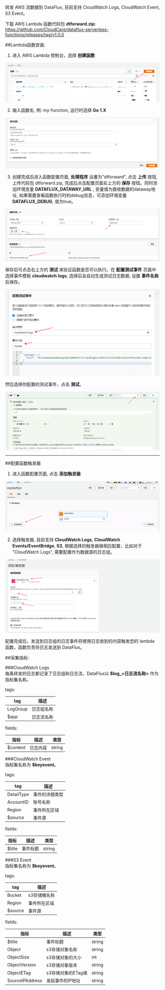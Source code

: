 转发 AWS 流数据到 DataFlux, 目前支持 CloudWatch Logs, CloudWatch Event, S3 Event。

下载 AWS Lambda 函数代码包 **dtforward.zip**: https://github.com/CloudCare/dataflux-serverless-functions/releases/tag/v1.0.0

##Lambda函数安装:  

1. 进入 AWS Lambda 控制台，选择 **创建函数**  

![step 1](guide/image/lambda_step1.png)


2. 输入函数名, 例: my-function, 运行时选择 **Go 1.X**  

![step 2](guide/image/lambda_step2.png)


3. 创建完成后进入函数配置页面, **处理程序** 设置为"dtforward", 点击 **上传** 按钮, 上传代码包 dtforward.zip, 完成后点击配置页面右上方的 **保存** 按钮。同时添加环境变量 **DATAFLUX_DATAWAY_URL** , 变量值为接收数据的dataway地址, 如果需要查看函数执行时的debug信息，可添加环境变量 **DATAFLUX_DEBUG**, 值为true。

![step 3](guide/image/lambda_step3.png)


保存后可点击右上方的 **测试** 来验证函数是否可以执行。在 **配置测试事件** 页面中选择事件模板 **cloudwatch logs**, 选择后会自动生成测试日志数据, 设置 **事件名称** 后保存。  

![step test](guide/image/lambda_step6.png)


然后选择你配置的测试事件，点击 **测试**。  

![step test](guide/image/lambda_step7.png)

***

##配置函数触发器 

1. 进入函数配置页面, 点击 **添加触发器**  

![step 4](guide/image/lambda_step4.png)


2. 选择触发器, 目前支持 **CloudWatch Logs**, **CloudWatch Events/EventBridge**, **S3**, 根据选择的触发器做相应配置，比如对于 "CloudWatch Logs", 需要配置作为数据源的日志组。

![step 5](guide/image/lambda_step5.png)

配置完成后，发送到日志组的日志事件将使用日志收到的内容触发您的 lambda 函数，函数负责将日志发送到 DataFlux。



##采集指标:  

###CloudWatch Logs  
每条转发的日志都记录了日志组和日志流，DataFlux以 **$log_<日志流名称>** 作为指标集名称。  

tags:  

| tag | 描述 |
| --- | ---- |
| LogGroup | 日志组名称 |
| $app | 日志流名称 |


fields:  

| 指标 | 描述 | 类型 |
| --- | ---- | ---- |
| $content | 日志内容 | string |



###CloudWatch Event  
指标集名称为 **$keyevent**。   

tags:  

| tag | 描述 |
| --- | ---- |
| DetailType | 事件的详细类型 |
| AccountID | 账号名称 |
| Region | 事件所在区域 |
| $source | 事件源 |


fields:  

| 指标 | 描述 | 类型 |
| --- | ---- | ---- |
| $title | 事件标题 | string |



###S3 Event  
指标集名称为 **$keyevent**。 

tags:  

| tag | 描述 |
| --- | ---- |
| Bucket | s3存储桶名称 |
| Region | 事件所在区域 |
| $source | 事件源 |


fields:  

| 指标 | 描述 | 类型 |
| --- | ---- | ---- |
| $title | 事件标题 | string |
| Object | s3存储对象名称 | string |
| ObjectSize | s3存储对象的大小 | int |
| ObjectVersion | s3存储对象版本 | string |
| ObjectETag | s3存储对象的ETag值 | string |
| SourceIPAddress | 发起事件的IP地址 | string |